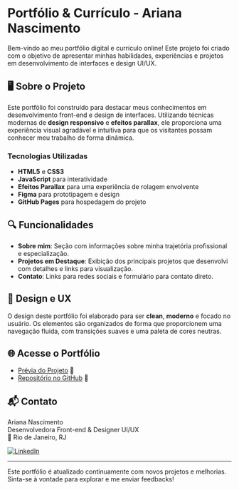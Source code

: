 # Portfólio & Currículo - Ariana Nascimento

Bem-vindo ao meu portfólio digital e currículo online! Este projeto foi criado com o objetivo de apresentar minhas habilidades, experiências e projetos em desenvolvimento de interfaces e design UI/UX.

## 🖥️ Sobre o Projeto

Este portfólio foi construído para destacar meus conhecimentos em desenvolvimento front-end e design de interfaces. Utilizando técnicas modernas de **design responsivo** e **efeitos parallax**, ele proporciona uma experiência visual agradável e intuitiva para que os visitantes possam conhecer meu trabalho de forma dinâmica.

### Tecnologias Utilizadas

- **HTML5** e **CSS3**
- **JavaScript** para interatividade
- **Efeitos Parallax** para uma experiência de rolagem envolvente
- **Figma** para prototipagem e design
- **GitHub Pages** para hospedagem do projeto

## 🔍 Funcionalidades

- **Sobre mim**: Seção com informações sobre minha trajetória profissional e especialização.
- **Projetos em Destaque**: Exibição dos principais projetos que desenvolvi com detalhes e links para visualização.
- **Contato**: Links para redes sociais e formulário para contato direto.

## 🎨 Design e UX

O design deste portfólio foi elaborado para ser **clean**, **moderno** e focado no usuário. Os elementos são organizados de forma que proporcionem uma navegação fluida, com transições suaves e uma paleta de cores neutras.

## 🌐 Acesse o Portfólio

- [Prévia do Projeto](https://github.com/gucha36?tab=repositories) 🚀
- [Repositório no GitHub](https://github.com/ariananascimento/portfolio) 📂

## 📬 Contato

Ariana Nascimento  
Desenvolvedora Front-end & Designer UI/UX  
📍 Rio de Janeiro, RJ

[![LinkedIn](https://img.shields.io/badge/LinkedIn-Ariana%20Nascimento-blue?logo=linkedin)](https://www.linkedin.com/in/ariananascimento)


---

Este portfólio é atualizado continuamente com novos projetos e melhorias. Sinta-se à vontade para explorar e me enviar feedbacks!

